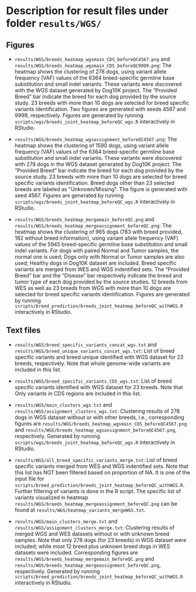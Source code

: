 # Description for result files under folder `results/WGS/`

## Figures
- `results/WGS/breeds_heatmap_wgsmain_CDS_beforeQC4567.png` and `results/WGS/breeds_heatmap_wgsmain_CDS_beforeQC9999.png`: The heatmap shows the clustering of 278 dogs, using variant allele frequency (VAF) values of the 6364 breed-specific germline base substitution and small indel variants. These variants were discovered with the WGS dataset generated by Dog10K project. The “Provided Breed” bar indicate the breed for each dog provided by the source study. 23 breeds with more than 10 dogs are selected for breed specific variants identification. Two figures are generated with seeds 4567 and 9999, respectively.
Figures are generated by running `scripts/wgs/breeds_joint_heatmap_beforeQC_wgs.R` interactively in RStudio.


- `results/WGS/breeds_heatmap_wgsassignment_beforeQC4567.png`: The heatmap shows the clustering of 1590 dogs, using variant allele frequency (VAF) values of the 6364 breed-specific germline base substitution and small indel variants. These variants were discovered with 278 dogs in the WGS dataset generated by Dog10K project. The “Provided Breed” bar indicate the breed for each dog provided by the source study. 23 breeds with more than 10 dogs are selected for breed specific variants identification. Breed dogs other than 23 selected breeds are labeled as "Unknown/Missing". The figure is generated with seed 4567.
Figures are generated by running `scripts/wgs/breeds_joint_heatmap_beforeQC_wgs.R` interactively in RStudio.

- `results/WGS/breeds_heatmap_mergemain_beforeQC.png` and `results/WGS/breeds_heatmap_mergeassignment_beforeQC.png`: The heatmap shows the clustering of 965 dogs (783 with breed provided, 182 without breed information), using variant allele frequency (VAF) values of the 5945 breed-specific germline base substitution and small indel variants. For dogs with paired Normal and Tumor samples, the normal one is used; Dogs only with Normal or Tumor samples are also used; Healthy dogs in Dog10K dataset are included. Breed specific variants are merged from WES and WGS indentified sets. The “Provided Breed” bar and the “Disease” bar respectively indicate the breed and tumor type of each dog provided by the source studies. 12 breeds from WES as well as 23 breeds from WGS with more than 10 dogs are selected for breed specific variants identification.
Figures are generated by running `scripts/breed_prediction/breeds_joint_heatmap_beforeQC_withWGS.R` interactively in RStudio.

## Text files

- `results/WGS/breed_specific_variants_concat_wgs.txt` and `results/WGS/breed_unique_variants_concat_wgs.txt`: List of breed specific variants and breed unique identified with WGS dataset for 23 breeds, respectively. Note that whole genome-wide variants are included in this list.

- `results/WGS/breed_specific_variants_CDS_wgs.txt`: List of breed specific variants identified with WGS dataset for 23 breeds. Note that Only variants in CDS regions are included in this list.

- `results/WGS/main_clusters_wgs.txt` and `results/WGS/assignment_clusters_wgs.txt`: Clustering results of 278 dogs in WGS dataset without or with other breeds, i.e., corresponding figures are `results/WGS/breeds_heatmap_wgsmain_CDS_beforeQC4567.png` and `results/WGS/breeds_heatmap_wgsassignment_beforeQC4567.png`, respectively. Generated by running `scripts/wgs/breeds_joint_heatmap_beforeQC_wgs.R` interactively in RStudio.

- `results/WGS/all_breed_specific_variants_merge.txt`: List of breed specific variants merged from WES and WGS indentified sets. Note that this list has NOT been filtered based on proportion of NA. It is one of the input file for `scripts/breed_prediction/breeds_joint_heatmap_beforeQC_withWGS.R`. Further filtering of variants is done in the R script. The specific list of variants visualized in heatmap `results/WGS/breeds_heatmap_mergeassignment_beforeQC.png` can be found at `results/WGS/heatmap_variants_mergeWGS.txt`.

- `results/WGS/main_clusters_merge.txt` and `results/WGS/assignment_clusters_merge.txt`: Clustering results of merged WGS and WES datasets without or with unknown breed samples. Note that only 278 dogs (for 23 breeds) in WGS dataset were included; while most 12 breed plus unknown breed dogs in WES datasets were included. Corresponding figures are `results/WGS/breeds_heatmap_mergemain_beforeQC.png` and `results/WGS/breeds_heatmap_mergeassignment_beforeQC.png`, respectively. Generated by running `scripts/breed_prediction/breeds_joint_heatmap_beforeQC_withWGS.R` interactively in RStudio.